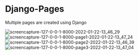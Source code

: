 # Django-Pages
Multiple pages are created using Django


![screencapture-127-0-0-1-8000-2022-01-22-13_46_29](https://user-images.githubusercontent.com/84033261/150631286-0ec940a9-95e0-4b34-8727-71578d82bdba.png)
![screencapture-127-0-0-1-8000-page1-2022-01-22-13_47_24](https://user-images.githubusercontent.com/84033261/150631288-133f6f62-030b-47f0-bb29-a9d1103cfcd3.png)
![screencapture-127-0-0-1-8000-page2-2022-01-22-13_46_39](https://user-images.githubusercontent.com/84033261/150631291-7b4e7171-7334-4d03-a57d-bb61a0bd2c2d.png)
![screencapture-127-0-0-1-8000-page3-2022-01-22-13_47_04](https://user-images.githubusercontent.com/84033261/150631292-5d6b2b58-6a56-4e88-b899-844fe557829b.png)
